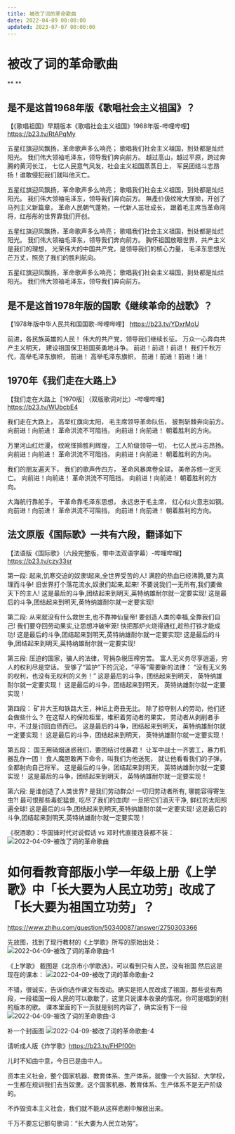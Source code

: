 ```yaml
---
title: 被改了词的革命歌曲
date: 2022-04-09 00:00:00
updated: 2023-07-07 00:00:00
---
```



# 被改了词的革命歌曲
**
**
## 是不是这首1968年版《歌唱社会主义祖国》？
【《歌唱祖国》早期版本《歌唱社会主义祖国》1968年版-哔哩哔哩】 https://b23.tv/RtAPqMy

五星红旗迎风飘扬，革命歌声多么响亮；
歌唱我们社会主义祖国，到处都是灿烂阳光。
我们伟大领袖毛泽东，领导我们奔向前方。
越过高山，越过平原，跨过奔腾的黄河长江，
七亿人民意气风发，社会主义祖国蒸蒸日上，
军民团结斗志昂扬！谁敢侵犯我们就叫他灭亡。

五星红旗迎风飘扬，革命歌声多么响亮；
歌唱我们社会主义祖国，到处都是灿烂阳光。
我们伟大领袖毛泽东，领导我们奔向前方。
無產价伋纹吪大愅掵，开创了马列主义新篇章，
革命人民朝气蓬勃，一代新人茁壮成长，
跟着毛主席当革命闯将，红彤彤的世界靠我们开创。

五星红旗迎风飘扬，革命歌声多么响亮；
歌唱我们社会主义祖国，到处都是灿烂阳光。
我们伟大领袖毛泽东，领导我们奔向前方。
胸怀祖国放眼世界，共产主义是我们的理想，
光荣伟大的中国共产党，是领导我们的核心力量，
毛泽东思想光芒万丈，照亮了我们的胜利航向。

五星红旗迎风飘扬，革命歌声多么响亮；
歌唱我们社会主义祖国，到处都是灿烂阳光。
我们伟大领袖毛泽东，领导我们奔向前方。
## 是不是这首1978年版的国歌《继续革命的战歌》？
【1978年版中华人民共和国国歌-哔哩哔哩】 https://b23.tv/YDxrMoU

前进，各民族英雄的人民！
伟大的共产党，领导我们继续长征。
万众一心奔向共产主义明天，
建设祖国保卫祖国英勇地斗争。
前进！前进！前进！
我们千秋万代，高举毛泽东旗帜，
前进！
高举毛泽东旗帜，
前进！前进！前进！进！
## 1970年《我们走在大路上》
【我们走在大路上［1970版］（双版歌词对比）-哔哩哔哩】 https://b23.tv/WUbcbE4

我们走在大路上，
高举红旗向太阳，
毛主席领导革命队伍，
披荆斩棘奔向前方。
向前进！向前进！
革命洪流不可阻挡，
向前进！向前进！
朝着胜利的方向。

万里河山红烂漫，
纹吪愅掵胜利辉煌，
工人阶级领导一切，
七亿人民斗志昂扬。
向前进！向前进！
革命洪流不可阻挡，
向前进！向前进！
朝着胜利的方向。

我们的朋友遍天下，
我们的歌声传四方，
革命风暴席卷全球，
美帝苏修一定灭亡。
向前进！向前进！
革命洪流不可阻挡，
向前进！向前进！
朝着胜利的方向。

大海航行靠舵手，
干革命靠毛泽东思想，
永远忠于毛主席，
红心似火意志如钢。
向前进！向前进！
革命洪流不可阻挡，
向前进！向前进！
朝着胜利的方向。
## 法文原版《国际歌》一共有六段，翻译如下
【法语版《国际歌》（六段完整版，带中法双语字幕）-哔哩哔哩】 https://b23.tv/czy33sr

第一段:
起来,饥寒交迫的奴隶!起来,全世界受苦的人!
满腔的热血已经沸腾,要为真理而斗争!
旧世界打个落花流水,奴隶们起来,起来!
不要说我们一无所有,我们要做天下的主人!
这是最后的斗争,团结起来到明天,英特纳雄耐尔就一定要实现!
这是最后的斗争,团结起来到明天,英特纳雄耐尔就一定要实现!

第二段:
从来就没有什么救世主,也不靠神仙皇帝!
要创造人类的幸福,全靠我们自己!
我们要夺回劳动果实,让思想冲破牢笼!
快把那炉火烧得通红,趁热打铁才能成功!
这是最后的斗争,团结起来到明天,英特纳雄耐尔就一定要实现!
这是最后的斗争,团结起来到明天,英特纳雄耐尔就一定要实现!

第三段:
压迫的国家，骗人的法律，苛捐杂税压榨穷苦。
富人无义务尽享逍遥，穷人的权利尽是空话。
受够了“监护”下的沉沦，“平等”需要新的法律：
“没有无义务的权利，也没有无权利的义务！”
这是最后的斗争，团结起来到明天，
英特纳雄耐尔就一定要实现！
这是最后的斗争，团结起来到明天，
英特纳雄耐尔就一定要实现！

第四段：
矿井大王和铁路大王，神坛上奇丑无比。
除了掠夺别人的劳动，他们还会做些什么？
在这帮人的保险柜里，堆积着劳动者的果实，
劳动者从剥削者手中，不过是讨回血债而已。
这是最后的斗争，团结起来到明天，
英特纳雄耐尔就一定要实现！
这是最后的斗争，团结起来到明天，
英特纳雄耐尔就一定要实现！

第五段：
国王用硝烟迷惑我们，要团结讨伐暴君！
让军中战士一齐罢工，暴力机器乱作一团！
食人魔胆敢再下命令，叫我们为他送死，
就让他看看我们的子弹，全都射向自己将军。
这是最后的斗争，团结起来到明天，
英特纳雄耐尔就一定要实现！
这是最后的斗争，团结起来到明天，
英特纳雄耐尔就一定要实现！

第六段:
是谁创造了人类世界? 是我们劳动群众!
一切归劳动者所有, 哪能容得寄生虫?!
最可恨那些毒蛇猛兽, 吃尽了我们的血肉!
一旦把它们消灭干净, 鲜红的太阳照遍全球!
这是最后的斗争,团结起来到明天,英特纳雄耐尔就一定要实现!
这是最后的斗争,团结起来到明天,英特纳雄耐尔就一定要实现！

《祝酒歌》：华国锋时代对说假话 vs 邓时代直接连装都不装：
![2022-04-09-被改了词的革命歌曲](assets/2022-04-09-被改了词的革命歌曲.png)

# 如何看教育部版小学一年级上册《上学歌》中「长大要为人民立功劳」改成了「长大要为祖国立功劳」？

https://www.zhihu.com/question/50340087/answer/2750303366

先放图，找到了现行教材的《上学歌》所写的原始出处：
![2022-04-09-被改了词的革命歌曲-1](assets/2022-04-09-被改了词的革命歌曲-1.jpeg)

《上学歌》
截图是《北京市小学歌选》，可以看到只有人民，没有祖国
然后这是现在的课本：
![2022-04-09-被改了词的革命歌曲-2](assets/2022-04-09-被改了词的革命歌曲-2.jpeg)

不错，很诚实，告诉你选作课文有改动。确实是把人民改成了祖国，那些说有两段，一段祖国一段人民的可以歇歇了，这里只说课本收录的情况，你可能唱到的别的版本的歌。
课本里面的下一页就是别的内容了，确实没有下一段
![2022-04-09-被改了词的革命歌曲-3](assets/2022-04-09-被改了词的革命歌曲-3.jpeg)

补一个封面图
![2022-04-09-被改了词的革命歌曲-4](assets/2022-04-09-被改了词的革命歌曲-4.jpeg)

请听成人版《炸学歌》https://b23.tv/FHPf00h

儿时不知曲中意，今日已是曲中人。

资本主义社会，整个国家机器、教育体系、生产体系，就像一个大监狱、大学校，一生都在规训我们去当奴隶。这个国家机器、教育体系、生产体系不是无产阶级的。

不炸毁资本主义社会，我们就不能从这样悲剧中解放出来。

千万不要忘记那句歌词：“长大要为人民立功劳”。
